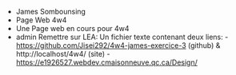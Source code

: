 - James Sombounsing
- Page Web 4w4
- Une Page web en cours pour 4w4
- admin
Remettre sur LEA: Un fichier texte contenant 
deux liens:
-https://github.com/Jisei292/4w4-james-exercice-3 (github) & http://localhost/4w4/ (site)
-https://e1926527.webdev.cmaisonneuve.qc.ca/Design/
